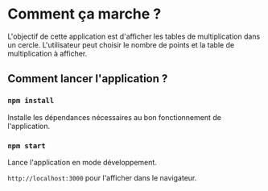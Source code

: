 # Comment ça marche ?

L'objectif de cette application est d'afficher les tables de multiplication dans un cercle. L'utilisateur peut choisir le nombre de points et la table de multiplication à afficher.

## Comment lancer l'application ?

### `npm install`

Installe les dépendances nécessaires au bon fonctionnement de l'application.

### `npm start`

Lance l'application en mode développement.

<code>http://localhost:3000</code> pour l'afficher dans le navigateur.
